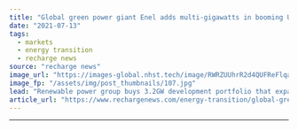 ```yaml
---
title: "Global green power giant Enel adds multi-gigawatts in booming US solar market"
date: "2021-07-13"
tags: 
  - markets
  - energy transition
  - recharge news
source: "recharge news"
image_url: "https://images-global.nhst.tech/image/RWRZUUhrR2d4QUFReFlqaG9RUmNRbG5hS1Q0QThPNFg3RWczR1llcDNoOD0=/nhst/binary/c8c13bc19aba96edfb49fd5b6aa36db5"
image_fp: "/assets/img/post_thumbnails/107.jpg"
lead: "Renewable power group buys 3.2GW development portfolio that expands range of American operations"
article_url: "https://www.rechargenews.com/energy-transition/global-green-power-giant-enel-adds-multi-gigawatts-in-booming-us-solar-market/2-1-1039712"
---
```


---
